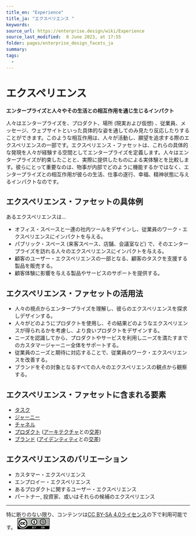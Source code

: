 ```yaml
---
title_en: "Experience"
title_ja: "エクスペリエンス "
keywords: 
source_url: https://enterprise.design/wiki/Experience
source_last_modified:  8 June 2023, at 17:55
folder: pages/enterprise_design_facets_ja
summary:
tags: 
  - 
---
```

# エクスペリエンス
**エンタープライズと人々やその生活との相互作用を通じ生じるインパクト**

人々はエンタープライズを、プロダクト、場所 (現実および仮想) 、従業員、メッセージ、ウェブサイトといった具体的な姿を通してのみ見たり反応したりすることができます。このような相互作用は、人々が活動し、願望を追求する際のエクスペリエンスの一部です。エクスペリエンス・ファセットは、これらの具体的な発現を人々が経験する空間としてエンタープライズを定義します。人々はエンタープライズが約束したことと、実際に提供したものによる実体験とを比較します。彼らにとって重要なのは、物事が内部でどのように機能するかではなく、エンタープライズとの相互作用が彼らの生活、仕事の遂行、幸福、精神状態に与えるインパクトなのです。

## エクスペリエンス・ファセットの具体例
あるエクスペリエンスは…
- オフィス・スペースと一連の社内ツールをデザインし、従業員のワーク・エクスペリエンスにインパクトを与える。
- パブリック・スペース (来客スペース、店舗、会議室など) で、そのエンタープライズを訪れる人々のエクスペリエンスにインパクトを与える。
- 顧客のユーザー・エクスペリエンスの一部となる、顧客のタスクを支援する製品を販売する。
- 顧客体験に影響を与える製品やサービスのサポートを提供する。

## エクスペリエンス・ファセットの活用法
- 人々の視点からエンタープライズを理解し、彼らのエクスペリエンスを探求しデザインする。
- 人々がどのようにプロダクトを使用し、その結果どのようなエクスペリエンスが得られるかを考慮し、より良いプロダクトをデザインする。
- ニーズを認識してから、プロダクトやサービスを利用しニーズを満たすまでのカスタマージャーニー全体をサポートする。
- 従業員のニーズと期待に対応することで、従業員のワーク・エクスペリエンスを改善する。
- ブランドをその対象となるすべての人々のエクスペリエンスの観点から観察する。

## エクスペリエンス・ファセットに含まれる要素
- [タスク](/pages/enterprise_elements_ja/facets_and_intersection_elements_ja/_experience/task_ja.md)
- [ジャーニー](/pages/enterprise_elements_ja/facets_and_intersection_elements_ja/_experience/journey_ja.md)
- [チャネル](/pages/enterprise_elements_ja/facets_and_intersection_elements_ja/_experience/channel_ja.md)
- [プロダクト](/pages/enterprise_elements_ja/facets_and_intersection_elements_ja/_intersection/product_ja.md) ([アーキテクチャ](/pages/enterprise_design_facets_ja/architecture_ja.md)との[交差](/pages/enterprise_design_facets_ja/intersection_ja.md))
- [ブランド](/pages/enterprise_elements_ja/facets_and_intersection_elements_ja/_intersection/brand_ja.md) ([アイデンティティ](/pages/enterprise_design_facets_ja/identity_ja.md)との[交差](/pages/enterprise_design_facets_ja/intersection_ja.md))

## エクスペリエンスのバリエーション
- カスタマー・エクスペリエンス
- エンプロイー・エクスペリエンス
- あるプロダクトに関するユーザー・エクスペリエンス 
- パートナー, 投資家、或いはそれらの候補のエクスペリエンス

---
特に断りのない限り、コンテンツは[CC BY-SA 4.0ライセンス](/pages/license_ja.md)の下で利用可能です。
[![CC logo](/media/cc.png)](/pages/license_ja.md)

